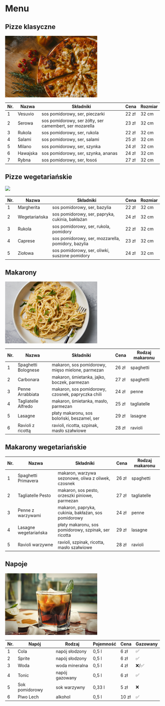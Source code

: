 # Menu

## Pizze klasyczne
<img src="images/cheese-pizza.jpg" width=300>

| Nr. | Nazwa    | Składniki                                                 | Cena  | Rozmiar |
|----|----------|-----------------------------------------------------------|-------|---------|
| 1  | Vesuvio  | sos pomidorowy, ser, pieczarki                            | 22 zł | 32 cm   |
| 2  | Serowa   | sos pomidorowy, ser żółty, ser camembert, ser mozarella   | 23 zł | 32 cm   | 
| 3  | Rukola   | sos pomidorowy, ser, rukola                               | 22 zł | 32 cm   |
| 4  | Salami   | sos pomidorowy, ser, salami                               | 25 zł | 32 cm   | 
| 5  | Milano   | sos pomidorowy, ser, szynka                               | 24 zł | 32 cm   |
| 6  | Hawajska | sos pomidorowy, ser, szynka, ananas                       | 24 zł | 32 cm   |
| 7  | Rybna    | sos pomidorowy, ser, łosoś                                | 27 zł | 32 cm   |

## Pizze wegetariańskie
<img src="images/arugula-pizza.jpg" width=300>

| Nr. | Nazwa       | Składniki                                           | Cena  | Rozmiar |
|-----|-------------|-----------------------------------------------------|-------|---------|
| 1   | Margherita  | sos pomidorowy, ser, bazylia                       | 22 zł | 32 cm   |
| 2   | Wegetariańska| sos pomidorowy, ser, papryka, cukinia, bakłażan   | 24 zł | 32 cm   |
| 3   | Rukola      | sos pomidorowy, ser, rukola, pomidory              | 22 zł | 32 cm   |
| 4   | Caprese     | sos pomidorowy, ser, mozzarella, pomidory, bazylia | 23 zł | 32 cm   |
| 5   | Ziołowa     | sos pomidorowy, ser, oliwki, suszone pomidory      | 24 zł | 32 cm   |

## Makarony
<img src="images/pasta.jpg" width=300>

| Nr.| Nazwa              | Składniki                                                | Cena  | Rodzaj makaronu |
|----|--------------------|----------------------------------------------------------|-------|-----------------|
| 1  | Spaghetti Bolognese| makaron, sos pomidorowy, mięso mielone, parmezan         | 26 zł | spaghetti       |
| 2  | Carbonara           | makaron, śmietanka, jajko, boczek, parmezan             | 27 zł | spaghetti       |
| 3  | Penne Arrabbiata    | makaron, sos pomidorowy, czosnek, papryczka chili       | 24 zł | penne           |
| 4  | Tagliatelle Alfredo | makaron, śmietanka, masło, parmezan                     | 25 zł | tagliatelle     |
| 5  | Lasagne             | płaty makaronu, sos boloński, beszamel, ser             | 29 zł | lasagne         |
| 6  | Ravioli z ricottą   | ravioli, ricotta, szpinak, masło szałwiowe              | 28 zł | ravioli         |

## Makarony wegetariańskie

| Nr. | Nazwa               | Składniki                                                 | Cena  | Rodzaj makaronu |
|-----|---------------------|-----------------------------------------------------------|-------|-----------------|
| 1   | Spaghetti Primavera  | makaron, warzywa sezonowe, oliwa z oliwek, czosnek        | 26 zł | spaghetti       |
| 2   | Tagliatelle Pesto    | makaron, sos pesto, orzeszki piniowe, parmezan            | 27 zł | tagliatelle     |
| 3   | Penne z warzywami    | makaron, papryka, cukinia, bakłażan, sos pomidorowy       | 24 zł | penne           |
| 4   | Lasagne wegetariańska| płaty makaronu, sos pomidorowy, szpinak, ser ricotta      | 29 zł | lasagne         |
| 5   | Ravioli warzywne     | ravioli, szpinak, ricotta, masło szałwiowe               | 28 zł | ravioli         |

## Napoje
<img src="images/cola.jpg" width=300>

| Nr.| Napój            | Rodzaj         | Pojemność | Cena | Gazowany |
|----|------------------|----------------|-----------|------|----------|
| 1  | Cola             | napój słodzony | 0,5 l     | 6 zł | ✅       |
| 2  | Sprite           | napój słodzony | 0,5 l     | 6 zł | ✅       |
| 3  | Woda             | woda mineralna | 0,5 l     | 4 zł | ❌/✅    |
| 4  | Tonic            | napój gazowany | 0,5 l     | 6 zł | ✅       |
| 5  | Sok pomidorowy   | sok warzywny   | 0,33 l    | 5 zł | ❌       |
| 6  | Piwo Lech        | alkohol        | 0,5 l     | 10 zł | ✅      |
